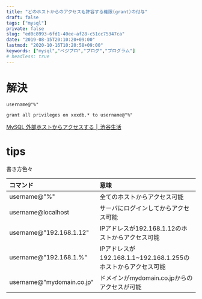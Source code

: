 ```yaml
---
title: "どのホストからのアクセスも許容する権限(grant)の付与"
draft: false
tags: ["mysql"]
private: false
slug: "ed0c8993-6fd1-40ee-af28-c51cc75347ca"
date: "2019-08-15T20:10:20+09:00"
lastmod: "2020-10-16T10:20:58+09:00"
keywords: ["mysql","ベジプロ","プログ","プログラム"]
# headless: true
---
```


# 解決
`username@"%"`

```:e.g.
grant all privileges on xxxdb.* to username@"%"
```
[MySQL 外部ホストからアクセスする │ 渋谷生活](http://ext.omo3.com/mysql/mysql-host/index.html)

# tips
書き方色々

|コマンド|意味|
|:--|:--|
|username@"%"|全てのホストからアクセス可能|
|username@localhost|サーバにログインしてからアクセス可能|
|username@"192.168.1.12"|IPアドレスが192.168.1.12のホストからアクセス可能|
|username@"192.168.1.%"|IPアドレスが192.168.1.1~192.168.1.255のホストからアクセス可能|
|username@"mydomain.co.jp"|ドメインがmydomain.co.jpからのアクセスが可能|


